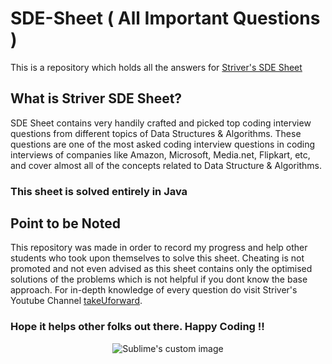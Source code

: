 # SDE-Sheet ( All Important Questions )

This is a repository which holds all the answers for [Striver's SDE Sheet](https://takeuforward.org/interviews/strivers-sde-sheet-top-coding-interview-problems/)

## What is Striver SDE Sheet? 

SDE Sheet contains very handily crafted and picked top coding interview questions from different topics of Data Structures & Algorithms. These questions are one of the most asked coding interview questions in coding interviews of companies like Amazon, Microsoft, Media.net, Flipkart, etc, and cover almost all of the concepts related to Data Structure & Algorithms.

### This sheet is solved entirely in Java

## Point to be Noted

This repository was made in order to record my progress and help other students who took upon themselves to solve this sheet. Cheating is not promoted and not even advised as this sheet contains only the optimised solutions of the problems which is not helpful if you dont know the base approach.
For in-depth knowledge of every question do visit Striver's Youtube Channel [takeUforward](https://www.youtube.com/@takeUforward).

### Hope it helps other folks out there. Happy Coding !!

<p align="center">
  <img src="https://user-images.githubusercontent.com/101946115/205871025-fee96ee6-afe5-4563-b950-5c5bd9403a27.gif" alt="Sublime's custom image"/>
</p>
